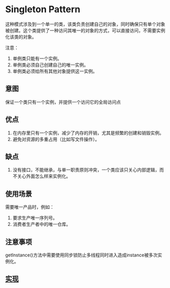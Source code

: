 # Singleton Pattern

这种模式涉及到一个单一的类，该类负责创建自己的对象，同时确保只有单个对象被创建。这个类提供了一种访问其唯一的对象的方式，可以直接访问，不需要实例化该类的对象。

注意：

1. 单例类只能有一个实例。
2. 单例类必须自己创建自己的唯一实例。
3. 单例类必须给所有其他对象提供这一实例。

## 意图

保证一个类只有一个实例，并提供一个访问它的全局访问点

## 优点

1. 在内存里只有一个实例，减少了内存的开销，尤其是频繁的创建和销毁实例。
2. 避免对资源的多重占用（比如写文件操作）。

## 缺点

1. 没有接口，不能继承，与单一职责原则冲突，一个类应该只关心内部逻辑，而不关心外面怎么样来实例化。

## 使用场景

需要唯一产品时，例如：

1. 要求生产唯一序列号。
2. 消费者生产者中的唯一仓库。

## 注意事项

getInstance()方法中需要使用同步锁防止多线程同时进入造成instance被多次实例化。

## [实现](https://github.com/shiyangqin/Qinsy/tree/master/design_patterns/singleton_pattern)
